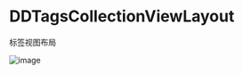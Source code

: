 # DDTagsCollectionViewLayout

标签视图布局

![image](https://github.com/Poseidong/DDTagsCollectionViewLayout/demo.png)

